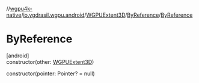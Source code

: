 //[wgpu4k-native](../../../../index.md)/[io.ygdrasil.wgpu.android](../../index.md)/[WGPUExtent3D](../index.md)/[ByReference](index.md)/[ByReference](-by-reference.md)

# ByReference

[android]\
constructor(other: [WGPUExtent3D](../index.md))

constructor(pointer: Pointer? = null)